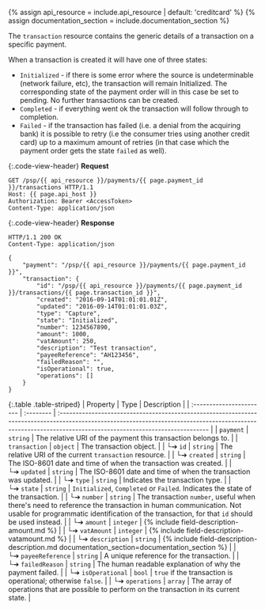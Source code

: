 {% assign api_resource = include.api_resource | default: 'creditcard' %}
{% assign documentation_section = include.documentation_section %}

The `transaction` resource contains the generic details of a transaction on a
specific payment.

When a transaction is created it will have one of three states:

*   `Initialized` - if there is some error where the source is undeterminable
    (network failure, etc), the transaction will remain Initialized. The
    corresponding state of the payment order will in this case be set to
    pending.
    No further transactions can be created.
*   `Completed` - if everything went ok the transaction will follow through to
    completion.
*   `Failed` - if the transaction has failed (i.e. a denial from the acquiring
    bank) it is possible to retry (i.e the consumer tries using another credit
    card) up to a maximum amount of retries (in that case which the payment
    order gets the state `failed` as well).

{:.code-view-header}
**Request**

```http
GET /psp/{{ api_resource }}/payments/{{ page.payment_id }}/transactions HTTP/1.1
Host: {{ page.api_host }}
Authorization: Bearer <AccessToken>
Content-Type: application/json
```

{:.code-view-header}
**Response**

```http
HTTP/1.1 200 OK
Content-Type: application/json

{
    "payment": "/psp/{{ api_resource }}/payments/{{ page.payment_id }}",
    "transaction": {
        "id": "/psp/{{ api_resource }}/payments/{{ page.payment_id }}/transactions/{{ page.transaction_id }}",
        "created": "2016-09-14T01:01:01.01Z",
        "updated": "2016-09-14T01:01:01.03Z",
        "type": "Capture",
        "state": "Initialized",
        "number": 1234567890,
        "amount": 1000,
        "vatAmount": 250,
        "description": "Test transaction",
        "payeeReference": "AH123456",
        "failedReason": "",
        "isOperational": true,
        "operations": []
    }
}
```

{:.table .table-striped}
| Property                 | Type      | Description                                                                                                                                                                                                  |
| :----------------------- | :-------- | :----------------------------------------------------------------------------------------------------------------------------------------------------------------------------------------------------------- |
| `payment`                | `string`  | The relative URI of the payment this transaction belongs to.                                                                                                                                                 |
| `transaction`            | `object`  | The transaction object.                                                                                                                                                                                      |
| └➔&nbsp;`id`             | `string`  | The relative URI of the current `transaction` resource.                                                                                                                                                      |
| └➔&nbsp;`created`        | `string`  | The ISO-8601 date and time of when the transaction was created.                                                                                                                                              |
| └➔&nbsp;`updated`        | `string`  | The ISO-8601 date and time of when the transaction was updated.                                                                                                                                              |
| └➔&nbsp;`type`           | `string`  | Indicates the transaction type.                                                                                                                                                                              |
| └➔&nbsp;`state`          | `string`  | `Initialized`, `Completed` or `Failed`. Indicates the state of the transaction.                                                                                                                              |
| └➔&nbsp;`number`         | `string`  | The transaction `number`, useful when there's need to reference the transaction in human communication. Not usable for programmatic identification of the transaction, for that `id` should be used instead. |
| └➔&nbsp;`amount`         | `integer` | {% include field-description-amount.md %}                                                                                                                                                                    |
| └➔&nbsp;`vatAmount`      | `integer` | {% include field-description-vatamount.md %}                                                                                                                                                                 |
| └➔&nbsp;`description`    | `string`  | {% include field-description-description.md documentation_section=documentation_section %}                                                                                                                   |
| └➔&nbsp;`payeeReference` | `string`  | A unique reference for the transaction.                                                                                                                                                                      |
| └➔&nbsp;`failedReason`   | `string`  | The human readable explanation of why the payment failed.                                                                                                                                                    |
| └➔&nbsp;`isOperational`  | `bool`    | `true` if the transaction is operational; otherwise `false`.                                                                                                                                                 |
| └➔&nbsp;`operations`     | `array`   | The array of operations that are possible to perform on the transaction in its current state.                                                                                                                |
